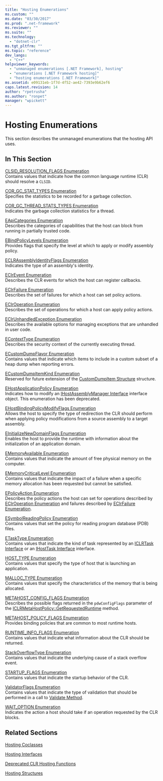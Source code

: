 ```yaml
---
title: "Hosting Enumerations"
ms.custom: ""
ms.date: "03/30/2017"
ms.prod: ".net-framework"
ms.reviewer: ""
ms.suite: ""
ms.technology: 
  - "dotnet-clr"
ms.tgt_pltfrm: ""
ms.topic: "reference"
dev_langs: 
  - "C++"
helpviewer_keywords: 
  - "unmanaged enumerations [.NET Framework], hosting"
  - "enumerations [.NET Framework hosting]"
  - "hosting enumerations [.NET Framework]"
ms.assetid: e09131eb-1f7d-4f52-ae42-7393e9b62ef6
caps.latest.revision: 14
author: "rpetrusha"
ms.author: "ronpet"
manager: "wpickett"
---
```

# Hosting Enumerations
This section describes the unmanaged enumerations that the hosting API uses.  
  
## In This Section  
 [CLSID_RESOLUTION_FLAGS Enumeration](../../../../docs/framework/unmanaged-api/hosting/clsid-resolution-flags-enumeration.md)  
 Contains values that indicate how the common language runtime (CLR) should resolve a `CLSID`.  
  
 [COR_GC_STAT_TYPES Enumeration](../../../../docs/framework/unmanaged-api/hosting/cor-gc-stat-types-enumeration.md)  
 Specifies the statistics to be recorded for a garbage collection.  
  
 [COR_GC_THREAD_STATS_TYPES Enumeration](../../../../docs/framework/unmanaged-api/hosting/cor-gc-thread-stats-types-enumeration.md)  
 Indicates the garbage collection statistics for a thread.  
  
 [EApiCategories Enumeration](../../../../docs/framework/unmanaged-api/hosting/eapicategories-enumeration.md)  
 Describes the categories of capabilities that the host can block from running in partially trusted code.  
  
 [EBindPolicyLevels Enumeration](../../../../docs/framework/unmanaged-api/hosting/ebindpolicylevels-enumeration.md)  
 Provides flags that specify the level at which to apply or modify assembly policy.  
  
 [ECLRAssemblyIdentityFlags Enumeration](../../../../docs/framework/unmanaged-api/hosting/eclrassemblyidentityflags-enumeration.md)  
 Indicates the type of an assembly's identity.  
  
 [EClrEvent Enumeration](../../../../docs/framework/unmanaged-api/hosting/eclrevent-enumeration.md)  
 Describes the CLR events for which the host can register callbacks.  
  
 [EClrFailure Enumeration](../../../../docs/framework/unmanaged-api/hosting/eclrfailure-enumeration.md)  
 Describes the set of failures for which a host can set policy actions.  
  
 [EClrOperation Enumeration](../../../../docs/framework/unmanaged-api/hosting/eclroperation-enumeration.md)  
 Describes the set of operations for which a host can apply policy actions.  
  
 [EClrUnhandledException Enumeration](../../../../docs/framework/unmanaged-api/hosting/eclrunhandledexception-enumeration.md)  
 Describes the available options for managing exceptions that are unhandled in user code.  
  
 [EContextType Enumeration](../../../../docs/framework/unmanaged-api/hosting/econtexttype-enumeration.md)  
 Describes the security context of the currently executing thread.  
  
 [ECustomDumpFlavor Enumeration](../../../../docs/framework/unmanaged-api/hosting/ecustomdumpflavor-enumeration.md)  
 Contains values that indicate which items to include in a custom subset of a heap dump when reporting errors.  
  
 [ECustomDumpItemKind Enumeration](../../../../docs/framework/unmanaged-api/hosting/ecustomdumpitemkind-enumeration.md)  
 Reserved for future extension of the [CustomDumpItem Structure](../../../../docs/framework/unmanaged-api/hosting/customdumpitem-structure.md) structure.  
  
 [EHostApplicationPolicy Enumeration](../../../../docs/framework/unmanaged-api/hosting/ehostapplicationpolicy-enumeration.md)  
 Indicates how to modify an [IHostAssemblyManager Interface](../../../../docs/framework/unmanaged-api/hosting/ihostassemblymanager-interface.md) interface object. This enumeration has been deprecated.  
  
 [EHostBindingPolicyModifyFlags Enumeration](../../../../docs/framework/unmanaged-api/hosting/ehostbindingpolicymodifyflags-enumeration.md)  
 Allows the host to specify the type of redirection the CLR should perform when applying policy modifications from a source assembly to a target assembly.  
  
 [EInitializeNewDomainFlags Enumeration](../../../../docs/framework/unmanaged-api/hosting/einitializenewdomainflags-enumeration.md)  
 Enables the host to provide the runtime with information about the initialization of an application domain.  
  
 [EMemoryAvailable Enumeration](../../../../docs/framework/unmanaged-api/hosting/ememoryavailable-enumeration.md)  
 Contains values that indicate the amount of free physical memory on the computer.  
  
 [EMemoryCriticalLevel Enumeration](../../../../docs/framework/unmanaged-api/hosting/ememorycriticallevel-enumeration.md)  
 Contains values that indicate the impact of a failure when a specific memory allocation has been requested but cannot be satisfied.  
  
 [EPolicyAction Enumeration](../../../../docs/framework/unmanaged-api/hosting/epolicyaction-enumeration.md)  
 Describes the policy actions the host can set for operations described by [EClrOperation Enumeration](../../../../docs/framework/unmanaged-api/hosting/eclroperation-enumeration.md) and failures described by [EClrFailure Enumeration](../../../../docs/framework/unmanaged-api/hosting/eclrfailure-enumeration.md).  
  
 [ESymbolReadingPolicy Enumeration](../../../../docs/framework/unmanaged-api/hosting/esymbolreadingpolicy-enumeration.md)  
 Contains values that set the policy for reading program database (PDB) files.  
  
 [ETaskType Enumeration](../../../../docs/framework/unmanaged-api/hosting/etasktype-enumeration.md)  
 Contains values that indicate the kind of task represented by an [ICLRTask Interface](../../../../docs/framework/unmanaged-api/hosting/iclrtask-interface.md) or an [IHostTask Interface](../../../../docs/framework/unmanaged-api/hosting/ihosttask-interface.md) interface.  
  
 [HOST_TYPE Enumeration](../../../../docs/framework/unmanaged-api/hosting/host-type-enumeration.md)  
 Contains values that specify the type of host that is launching an application.  
  
 [MALLOC_TYPE Enumeration](../../../../docs/framework/unmanaged-api/hosting/malloc-type-enumeration.md)  
 Contains values that specify the characteristics of the memory that is being allocated.  
  
 [METAHOST_CONFIG_FLAGS Enumeration](../../../../docs/framework/unmanaged-api/hosting/metahost-config-flags-enumeration.md)  
 Describes the possible flags returned in the `pdwConfigFlags` parameter of the [ICLRMetaHostPolicy::GetRequestedRuntime](../../../../docs/framework/unmanaged-api/hosting/iclrmetahostpolicy-getrequestedruntime-method.md) method.  
  
 [METAHOST_POLICY_FLAGS Enumeration](../../../../docs/framework/unmanaged-api/hosting/metahost-policy-flags-enumeration.md)  
 Provides binding policies that are common to most runtime hosts.  
  
 [RUNTIME_INFO_FLAGS Enumeration](../../../../docs/framework/unmanaged-api/hosting/runtime-info-flags-enumeration.md)  
 Contains values that indicate what information about the CLR should be returned.  
  
 [StackOverflowType Enumeration](../../../../docs/framework/unmanaged-api/hosting/stackoverflowtype-enumeration.md)  
 Contains values that indicate the underlying cause of a stack overflow event.  
  
 [STARTUP_FLAGS Enumeration](../../../../docs/framework/unmanaged-api/hosting/startup-flags-enumeration.md)  
 Contains values that indicate the startup behavior of the CLR.  
  
 [ValidatorFlags Enumeration](../../../../docs/framework/unmanaged-api/hosting/validatorflags-enumeration.md)  
 Contains values that indicate the type of validation that should be performed in a call to [Validate Method](../../../../docs/framework/unmanaged-api/hosting/iclrvalidator-validate-method.md).  
  
 [WAIT_OPTION Enumeration](../../../../docs/framework/unmanaged-api/hosting/wait-option-enumeration.md)  
 Indicates the action a host should take if an operation requested by the CLR blocks.  
  
## Related Sections  
 [Hosting Coclasses](../../../../docs/framework/unmanaged-api/hosting/hosting-coclasses.md)  
  
 [Hosting Interfaces](../../../../docs/framework/unmanaged-api/hosting/hosting-interfaces.md)  
  
 [Deprecated CLR Hosting Functions](../../../../docs/framework/unmanaged-api/hosting/deprecated-clr-hosting-functions.md)  
  
 [Hosting Structures](../../../../docs/framework/unmanaged-api/hosting/hosting-structures.md)
